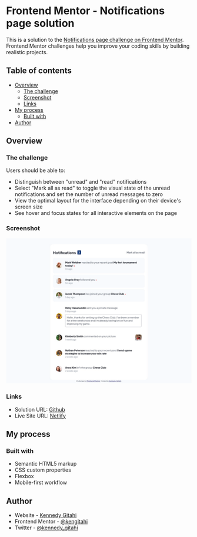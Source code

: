 # Frontend Mentor - Notifications page solution

This is a solution to the [Notifications page challenge on Frontend Mentor](https://www.frontendmentor.io/challenges/notifications-page-DqK5QAmKbC). Frontend Mentor challenges help you improve your coding skills by building realistic projects.

## Table of contents

- [Overview](#overview)
  - [The challenge](#the-challenge)
  - [Screenshot](#screenshot)
  - [Links](#links)
- [My process](#my-process)
  - [Built with](#built-with)
- [Author](#author)

## Overview

### The challenge

Users should be able to:

- Distinguish between "unread" and "read" notifications
- Select "Mark all as read" to toggle the visual state of the unread notifications and set the number of unread messages to zero
- View the optimal layout for the interface depending on their device's screen size
- See hover and focus states for all interactive elements on the page

### Screenshot

![](./screenshot.jpeg)

### Links

- Solution URL: [Github](https://github.com/kengitahi/notifications-page)
- Live Site URL: [Netlify](https://kengitahi-notifications.netlify.app)

## My process

### Built with

- Semantic HTML5 markup
- CSS custom properties
- Flexbox
- Mobile-first workflow

## Author

- Website - [Kennedy Gitahi](https:/learningandworking.com.com)
- Frontend Mentor - [@kengitahi](https://www.frontendmentor.io/profile/kengitahi)
- Twitter - [@kennedy_gitahi](https://www.twitter.com/kennedy_gitahi)
